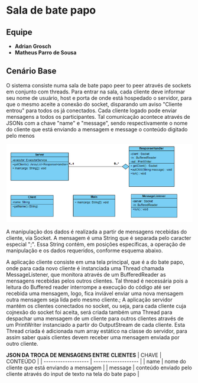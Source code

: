 # Sala de bate papo

## Equipe

- **Adrian Grosch**
- **Matheus Parro de Sousa**

## Cenário Base

O sistema consiste numa sala de bate papo peer to peer através de sockets em conjunto com threads. Para entrar na sala,
cada cliente deve informar seu nome de usuário, host e porta de onde está hospedado o servidor, para que o mesmo aceite
a conexão do socket, disparando um aviso "Cliente entrou" para todos os já conectados. Cada cliente logado pode enviar
mensagens a todos os participantes. Tal comunicação acontece através de JSONs com a chave "name" e "message", sendo
respectivamente o nome do cliente que está enviando a mensagem e message o conteúdo digitado pelo menos

![Diagrama em branco](DiagramaClasse.png)

A manipulação dos dados é realizada a partir de mensagens recebidas do cliente, via Socket. A mensagem é uma String que
é separada pelo caracter especial ";". Essa String contém, em posições específicas, a operação de manipulação e os dados
requeridos, conforme esquema abaixo.

A aplicação cliente consiste em uma tela principal, que é a do bate papo, onde para cada novo cliente é instanciada uma
Thread chamada MessageListener, que monitora através de um BufferedReader as mensagens recebidas pelos outros clientes.
Tal thread é necessária pois a leitura do Buffered reader interrompe a execução do código até ser recebida uma mensagem,
logo, fica inviável enviar uma nova mensagem outra mensagem seja lida pelo mesmo cliente.; A aplicação servidor mantém
os clientes conectados no socket, ou seja, para cada cliente cuja cojnexão do socket foi aceita, será criada também uma
Thread para despachar uma mensagem de um cliente para outros clientes através de um PrintWriter instanciado a partir do
OutputStream de cada cliente. Esta Thread criada é adicionada num array estático na classe do servidor, para assim saber
quais clientes devem receber uma mensagem enviada por outro cliente.

**JSON DA TROCA DE MENSAGENS ENTRE CLIENTES**
| CHAVE | CONTEÚDO | | ------------------- | ------------------- | | name | nome do cliente que está enviando a mensagem
| | message | conteúdo enviado pelo cliente através do input de texto na tela do bate papo |
